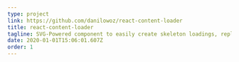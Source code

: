 ```yaml
---
type: project
link: https://github.com/danilowoz/react-content-loader
title: react-content-loader
tagline: SVG-Powered component to easily create skeleton loadings, replacing usual loading and delivering better experiences for users.
date: 2020-01-01T15:06:01.607Z
order: 1
---
```

